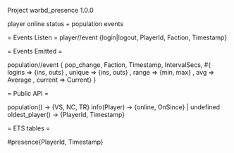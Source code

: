 
Project warbd_presence 1.0.0

player online status + population events


= Events Listen =
player/<faction>/event
    {login|logout, PlayerId, Faction, Timestamp}


= Events Emitted =

population/<faction>/event
    { pop_change, Faction, Timestamp, IntervalSecs,
        #{ logins   => {ins, outs}
         , unique   => {ins, outs}
         , range    => {min, max}
         , avg      => Average
         , current  => Current}
    }

    
= Public API =

population() -> {VS, NC, TR}
info(Player) -> {online, OnSince} | undefined
oldest_player() -> {PlayerId, Timestamp}


= ETS tables =

#presence{PlayerId, Timestamp}